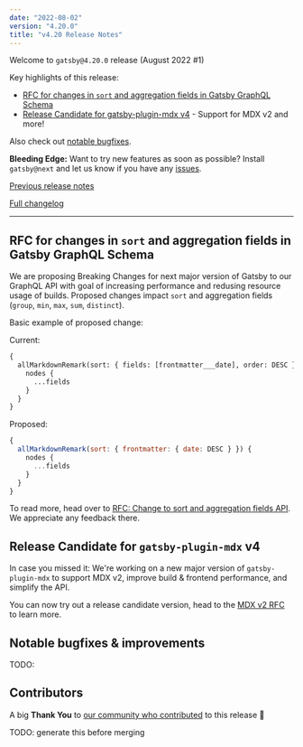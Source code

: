 ```yaml
---
date: "2022-08-02"
version: "4.20.0"
title: "v4.20 Release Notes"
---
```


Welcome to `gatsby@4.20.0` release (August 2022 #1)

Key highlights of this release:

- [RFC for changes in `sort` and aggregation fields in Gatsby GraphQL Schema](#rfc-for-changes-in-sort-and-aggregation-fields-in-gatsby-graphql-schema)
- [Release Candidate for gatsby-plugin-mdx v4](#release-candidate-for-gatsby-plugin-mdx-v4) - Support for MDX v2 and more!

Also check out [notable bugfixes](#notable-bugfixes--improvements).

**Bleeding Edge:** Want to try new features as soon as possible? Install `gatsby@next` and let us know if you have any [issues](https://github.com/gatsbyjs/gatsby/issues).

[Previous release notes](/docs/reference/release-notes/v4.19)

[Full changelog][full-changelog]

---

## RFC for changes in `sort` and aggregation fields in Gatsby GraphQL Schema

We are proposing Breaking Changes for next major version of Gatsby to our GraphQL API with goal of increasing performance and redusing resource usage of builds. Proposed changes impact `sort` and aggregation fields (`group`, `min`, `max`, `sum`, `distinct`).

Basic example of proposed change:

Current:

```graphql
{
  allMarkdownRemark(sort: { fields: [frontmatter___date], order: DESC }) {
    nodes {
      ...fields
    }
  }
}
```

Proposed:

```jsx
{
  allMarkdownRemark(sort: { frontmatter: { date: DESC } }) {
    nodes {
      ...fields
    }
  }
}
```

To read more, head over to [RFC: Change to sort and aggregation fields API](https://github.com/gatsbyjs/gatsby/discussions/36242). We appreciate any feedback there.

## Release Candidate for `gatsby-plugin-mdx` v4

In case you missed it: We're working on a new major version of `gatsby-plugin-mdx` to support MDX v2, improve build & frontend performance, and simplify the API.

You can now try out a release candidate version, head to the [MDX v2 RFC](https://github.com/gatsbyjs/gatsby/discussions/25068) to learn more.

## Notable bugfixes & improvements

TODO:

## Contributors

A big **Thank You** to [our community who contributed][full-changelog] to this release 💜

TODO: generate this before merging

[full-changelog]: https://github.com/gatsbyjs/gatsby/compare/gatsby@4.20.0-next.0...gatsby@4.20.0
